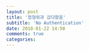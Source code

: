 ```yaml
---
layout: post
title: '정형외과 갔다왔음'
subtitle: 'No Authentication'
date: 2018-01-22 14:50
comments: true
categories:
---
```

<!-- 스키장에 무릎 다쳤는데 오늘 근무시간 중에 1시간 빼고 정형외과 갔다왔음 ㅠ
가서는 먼저 엑스레이 찍고 진료실 가서 의사 선생님이 사진 보고 아주 표정 안 좋게 많이 심하다고 하니까 ...내 마음...속상 ㅠ
심하다니 내가 뼈 빠진거냐고 물어봤더니 뼈문제가 아니고 인대 뭔가 문제라고하덴데ㅠ 정확히 무슨 문제인지 못 따라들었는데 근데 초음파 하라고ㅠ 하면 치료방안 나올거라고...

하라고 하면 하지뭐ㅠ 나도 맘속에 기도하고 있고 별 문제 없었으면 ... 제발 ㅠ

탈의실 가서 반바지 갈아입고 바로 초음파검사 시작. 의사선생님 직접 하니 또 민간을 찌푸리게 뭐라고 하는데 근데 중요한건 여전히 결론 없어ㅠ일단 냉각보호대 쓰고 약 먹으라고ㅠ원인이 잙히려면 MRI해야 알수있다.

난 처음에 MRI뭔지 몰랐어...다시 물어보니 아...MRI검사구나 ...
하라고ㅠ하면 하지뭐... 그 당시에 이런 생각 들었어ㅠ일단은 치료해서 병이 없어야되
초음파 7만원 냉각보호대6만원 또 진료비 2만원 엑스레이 2만원 총 16만원 나왔어!!!!’ㅜㅜ
MRI예약하고 처방갖고 옆에 약국 가서 약 샀음...

좀 더 생각해보니까 걷기도괜찮고 가만히 있으면 하나도 아프지 않은데 MRI할필요가 진짜 있는지 의심했거든

밤에 집에가서 Steve랑 얘기했더니 Google baidu 영어&중국어 재료를다찾아봤는데 볼수록 맘이복잡해져..

고민중이었는데 Steve가 초등학교동창이 관절과의사고 한번 봐주도 좋다던데 ㅋㅋㅋㅋ난 단연히 좋지

바로 위쳇방 만들고 대략적으로 내 상황을 의사한테 설명했음. 상담해보고 일단은 약을먹으면서 무플보호대 3주동안 쓰고 그때는 더 삼해지면 MRI해도 늦지않다는 의견을 냈음!!!!

갑자기 마음이 가벼워지고 안정되고 희망이 볼수있게 기쁘고ㅋㅋㅋㅋㅋ정말 고맙습니당 -->
